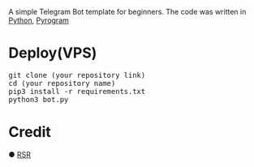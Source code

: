 A simple Telegram Bot template for beginners. The code was written in <a href="https://www.python.org/">Python</a>, <a href="https://github.com/pyrogram/pyrogram">Pyrogram</a>

# Deploy(VPS)
<p>
<pre>
git clone (your repository link)
cd (your repository name)
pip3 install -r requirements.txt
python3 bot.py
</pre>
</p>

# Credit
● <a href="https://github.com/RSR-TG-Info">RSR</a>

